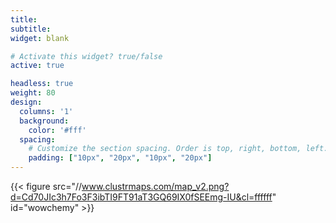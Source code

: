 ```yaml
---
title:
subtitle:
widget: blank

# Activate this widget? true/false
active: true

headless: true
weight: 80
design:
  columns: '1'
  background:
    color: '#fff'
  spacing:
    # Customize the section spacing. Order is top, right, bottom, left.
    padding: ["10px", "20px", "10px", "20px"]
---
```

{{< figure src="//www.clustrmaps.com/map_v2.png?d=Cd70JIc3h7Fo3F3ibTI9FT91aT3GQ69IX0fSEEmg-IU&cl=ffffff" id="wowchemy" >}}